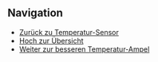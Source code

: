 ## Navigation

- [Zurück zu Temperatur-Sensor](../09_02_TemperaturSensor/index.html)  
- [Hoch zur Übersicht](../index.html)  
- [Weiter zur besseren Temperatur-Ampel](../09_04_TemperaturAmpelBesser/index.html)  

